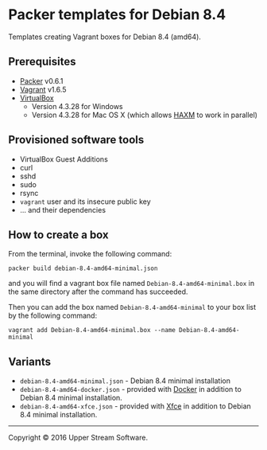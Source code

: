 # Packer templates for Debian 8.4

Templates creating Vagrant boxes for Debian 8.4 (amd64).

## Prerequisites

* [Packer] v0.6.1
* [Vagrant] v1.6.5
* [VirtualBox]
	* Version 4.3.28 for Windows
	* Version 4.3.28 for Mac OS X (which allows [HAXM] to work in parallel)

[Packer]: https://www.packer.io/ "Packer by HashiCorp"
[Vagrant]: https://www.vagrantup.com/ "Vagrant"
[VirtualBox]: https://www.virtualbox.org/ "Oracle VM VirtualBox"
[HAXM]: https://software.intel.com/en-us/android/articles/intel-hardware-accelerated-execution-manager
        "Intel&reg; Hardware Accelerated Execution Manager"

## Provisioned software tools

* VirtualBox Guest Additions
* curl
* sshd
* sudo
* rsync
* `vagrant` user and its insecure public key
* ... and their dependencies

## How to create a box

From the terminal, invoke the following command:

	packer build debian-8.4-amd64-minimal.json

and you will find a vagrant box file named `Debian-8.4-amd64-minimal.box`
in the same directory after the command has succeeded.

Then you can add the box named `Debian-8.4-amd64-minimal` to your box list
by the following command:

	vagrant add Debian-8.4-amd64-minimal.box --name Debian-8.4-amd64-minimal

## Variants

* `debian-8.4-amd64-minimal.json` - Debian 8.4 minimal installation
* `debian-8.4-amd64-docker.json` - provided with [Docker] in addition to Debian 8.4 minimal installation.
* `debian-8.4-amd64-xfce.json` - provided with [Xfce] in addition to Debian 8.4 minimal installation.

[Docker]: https://www.docker.com/ "Docker - Build, Ship and Run Any App, Anywhere"
[Xfce]: http://www.xfce.org/ "Xfce Desktop Environment"

- - -

Copyright &copy; 2016 Upper Stream Software.

